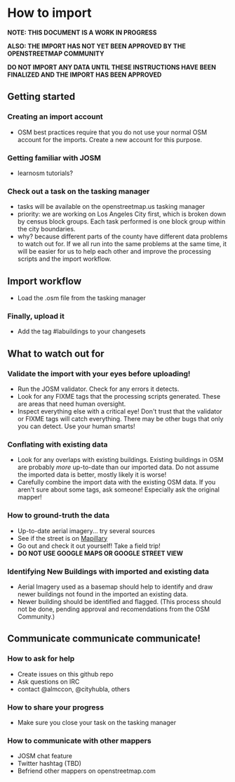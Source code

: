 How to import
=============

**NOTE: THIS DOCUMENT IS A WORK IN PROGRESS**

**ALSO: THE IMPORT HAS NOT YET BEEN APPROVED BY THE OPENSTREETMAP COMMUNITY**

**DO NOT IMPORT ANY DATA UNTIL THESE INSTRUCTIONS HAVE BEEN FINALIZED AND THE IMPORT HAS BEEN APPROVED**

## Getting started

### Creating an import account

 * OSM best practices require that you do not use your normal OSM account for the imports. Create a new account for this purpose. 

### Getting familiar with JOSM

 * learnosm tutorials?

### Check out a task on the tasking manager

 * tasks will be available on the openstreetmap.us tasking manager
 * priority: we are working on Los Angeles City first, which is broken down by census block groups. Each task performed is one block group within the city boundaries.
 * why? because different parts of the county have different data problems to watch out for. If we all run into the same problems at the same time, it will be easier for us to help each other and improve the processing scripts and the import workflow.

## Import workflow
 * Load the .osm file from the tasking manager
 
### Finally, upload it

 * Add the tag #labuildings to your changesets

## What to watch out for

### Validate the import with your eyes before uploading!

 * Run the JOSM validator. Check for any errors it detects.
 * Look for any FIXME tags that the processing scripts generated. These are areas that need human oversight.
 * Inspect everything else with a critical eye! Don't trust that the validator or FIXME tags will catch everything. There may be other bugs that only you can detect. Use your human smarts!
 
### Conflating with existing data
 * Look for any overlaps with existing buildings. Existing buildings in OSM are probably _more_ up-to-date than our imported data. Do not assume the imported data is better, mostly likely it is worse! 
 * Carefully combine the import data with the existing OSM data. If you aren't sure about some tags, ask someone! Especially ask the original mapper! 
 
### How to ground-truth the data
 * Up-to-date aerial imagery... try several sources
 * See if the street is on [Mapillary](mapillary.com)
 * Go out and check it out yourself! Take a field trip!
 * **DO NOT USE GOOGLE MAPS OR GOOGLE STREET VIEW**

### Identifying New Buildings with imported and existing data
* Aerial Imagery used as a basemap should help to identify and draw newer buildings not found in the imported an existing data.
* Newer building should be identified and flagged. (This process should not be done, pending approval and recomendations from the OSM Community.)
 


## Communicate communicate communicate!

### How to ask for help

 * Create issues on this github repo
 * Ask questions on IRC
 * contact @almccon, @cityhubla, others

### How to share your progress

 * Make sure you close your task on the tasking manager

### How to communicate with other mappers

 * JOSM chat feature
 * Twitter hashtag (TBD)
 * Befriend other mappers on openstreetmap.com
